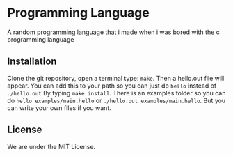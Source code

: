 # Programming Language
A random programming language that i made when i was bored with the c programming language

## Installation
Clone the git repository, open a terminal type: ```make```. 
Then a hello.out file will appear. You can add this to your path so you can just do ```hello``` instead of ```./hello.out``` By typing ```make install```.
There is an examples folder so you can do ```hello examples/main.hello``` or ```./hello.out examples/main.hello```.
But you can write your own files if you want.

## License
We are under the MIT License.